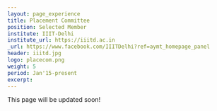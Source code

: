 ```yaml
---
layout: page_experience
title: Placement Committee
position: Selected Member
institute: IIIT-Delhi
institute_url: https://iiitd.ac.in
_url: https://www.facebook.com/IIITDelhi?ref=aymt_homepage_panel
header: iiitd.jpg
logo: placecom.png
weight: 5
period: Jan'15-present
excerpt: 
---
```

This page will be updated soon!
